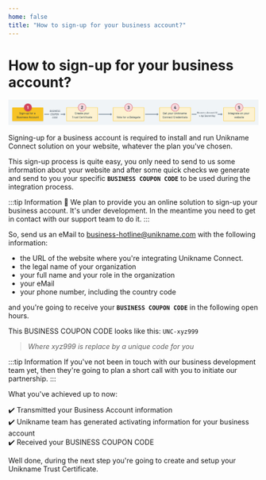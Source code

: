 ```yaml
---
home: false
title: "How to sign-up for your business account?"
---
```


# How to sign-up for your business account?

![install-unikname-connect-step](./images/install-unikname-connect-step1.png)

Signing-up for a business account is required to install and run Unikname Connect solution on your website, whatever the plan you've chosen.

This sign-up process is quite easy, you only need to send to us some information about your website and after some quick checks we generate and send to you your specific **``BUSINESS COUPON CODE``** to be used during the integration process.

:::tip Information
:checkered_flag: We plan to provide you an online solution to sign-up your business account. It's under development. In the meantime you need to get in contact with our support team to do it.
:::

So, send us an eMail to [business-hotline@unikname.com](mailto:business-hotline@unikname.com?subject=sign-up%20for%20a%20business%20account&body=Hi%2C%0A%0AI%20would%20like%20to%20sign-up%20for%20a%20Unikname%20business%20account.%20Here%20are%20the%20requested%20information%3A%20%0A%0A-%20the%20URL%20of%20the%20website%20I%20would%20like%20to%20integrate%20Unikname%20Connect%20%3D%20%3F%0A-%20the%20legal%20name%20of%20my%20organization%20%3D%20%3F%0A-%20my%20full%20name%20and%20my%20role%20in%20the%20organization%20%3D%20%3F%0A-%20my%20eMail%20%3D%20%3F%0A-%20my%20phone%20number%20(including%20the%20country%20code)%20%3D%20%3F%0A%0AThank%20you%20) with the following information:

- the URL of the website where you're integrating Unikname Connect.
- the legal name of your organization
- your full name and your role in the organization
- your eMail
- your phone number, including the country code

and you're going to receive your **``BUSINESS COUPON CODE``** in the following open hours. 

This BUSINESS COUPON CODE looks like this: `UNC-xyz999`
> _Where xyz999 is replace by a unique code for you_

:::tip Information
If you've not been in touch with our business development team yet, then they're going to plan a short call with you to initiate our partnership.
:::

What you've achieved up to now:

:heavy_check_mark: Transmitted your Business Account information  
:heavy_check_mark: Unikname team has generated activating information for your business account  
:heavy_check_mark: Received your BUSINESS COUPON CODE  

Well done, during the next step you're going to create and setup your Unikname Trust Certificate.